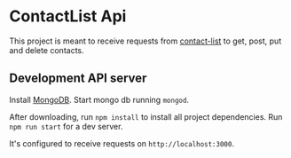 # ContactList Api

This project is meant to receive requests from [contact-list](https://github.com/wmerussi/contact-list) to get, post, put and delete contacts.

## Development API server

Install [MongoDB](https://docs.mongodb.com/manual/installation/).
Start mongo db running `mongod`.

After downloading, run `npm install` to install all project dependencies.
Run `npm run start` for a dev server.

It's configured to receive requests on `http://localhost:3000`.

